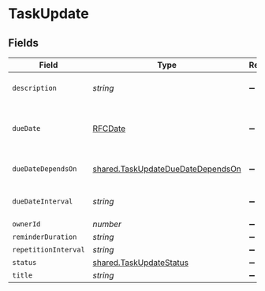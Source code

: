 # TaskUpdate


## Fields

| Field                                                                                  | Type                                                                                   | Required                                                                               | Description                                                                            | Example                                                                                |
| -------------------------------------------------------------------------------------- | -------------------------------------------------------------------------------------- | -------------------------------------------------------------------------------------- | -------------------------------------------------------------------------------------- | -------------------------------------------------------------------------------------- |
| `description`                                                                          | *string*                                                                               | :heavy_minus_sign:                                                                     | N/A                                                                                    | Lorem ipsum dolor sit amet.                                                            |
| `dueDate`                                                                              | [RFCDate](../../types/rfcdate.md)                                                      | :heavy_minus_sign:                                                                     | Will be overwritten if `due_date_depends_on` and `due_date_interval` are passed        | 2021-12-31                                                                             |
| `dueDateDependsOn`                                                                     | [shared.TaskUpdateDueDateDependsOn](../../models/shared/taskupdateduedatedependson.md) | :heavy_minus_sign:                                                                     | Will only be accepted if you pass a `contract_id`                                      | end_date                                                                               |
| `dueDateInterval`                                                                      | *string*                                                                               | :heavy_minus_sign:                                                                     | Will only be accepted if you pass a `contract_id`                                      | -P10D                                                                                  |
| `ownerId`                                                                              | *number*                                                                               | :heavy_minus_sign:                                                                     | N/A                                                                                    | 1                                                                                      |
| `reminderDuration`                                                                     | *string*                                                                               | :heavy_minus_sign:                                                                     | N/A                                                                                    | P1M                                                                                    |
| `repetitionInterval`                                                                   | *string*                                                                               | :heavy_minus_sign:                                                                     | N/A                                                                                    | P1Y                                                                                    |
| `status`                                                                               | [shared.TaskUpdateStatus](../../models/shared/taskupdatestatus.md)                     | :heavy_minus_sign:                                                                     | N/A                                                                                    | accomplished                                                                           |
| `title`                                                                                | *string*                                                                               | :heavy_minus_sign:                                                                     | N/A                                                                                    | My task                                                                                |